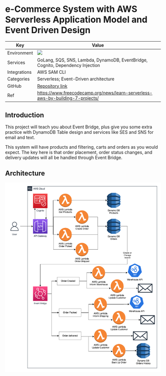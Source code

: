 # e-Commerce System with AWS Serverless Application Model and Event Driven Design

| Key          | Value                                                                                 |
| ------------ | ------------------------------------------------------------------------------------- |
| Environment  | <img src="https://img.shields.io/badge/AWS-deploys-F29100.svg?logo=amazon">                                                                     |
| Services     | GoLang, SQS, SNS, Lambda, DynamoDB, EventBridge, Cognito, Dependency Injection                                 |
| Integrations | AWS SAM CLI                                                                            |
| Categories   | Serverless; Event-Driven architecture                                                   |
| GitHub       | [Repository link](https://github.com/qkhuyit/aws-sam-event-driven-ecommerce)   |
| Ref       | https://www.freecodecamp.org/news/learn-serverless-aws-by-building-7-projects/   |


## Introduction
This project will teach you about Event Bridge, plus give you some extra practice with DynamoDB Table design and services like SES and SNS for email and text.

This system will have products and filtering, carts and orders as you would expect. The key here is that order placement, order status changes, and delivery updates will all be handled through Event Bridge.

## Architecture

![Architecture](./docs/architecture.png)